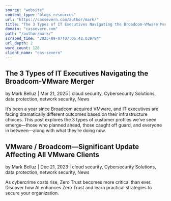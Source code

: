 ```yaml
---
source: "website"
content_type: "blogs_resources"
url: "https://cassevern.com/author/mark/"
title: "The 3 Types of IT Executives Navigating the Broadcom-VMware Merger"
domain: "cassevern.com"
path: "/author/mark/"
scraped_time: "2025-09-07T07:06:42.039784"
url_depth: 2
word_count: 128
client_name: "cas-severn"
---
```


## The 3 Types of IT Executives Navigating the Broadcom-VMware Merger

by Mark Belluz | Mar 21, 2025 | cloud security, Cybersecurity Solutions, data protection, network security, News

It’s been a year since Broadcom acquired VMware, and IT executives are facing dramatically different outcomes based on their infrastructure choices. This post explores the 3 types of customer profiles we’ve seen emerge—those who planned ahead, those caught off guard, and everyone in between—along with what they’re doing now.

## VMware / Broadcom—Significant Update Affecting All VMware Clients

by Mark Belluz | Dec 21, 2023 | cloud security, Cybersecurity Solutions, data protection, network security, News

As cybercrime costs rise, Zero Trust becomes more critical than ever. Discover how AI enhances Zero Trust and learn practical strategies to secure your organization.
